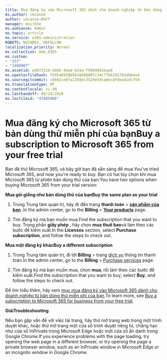 ```yaml
---
title: Mua đăng ký vào Microsoft 365 dành cho doanh nghiệp từ bản dùng thử miễn phí của bạn
ms.author: cmcatee
author: cmcatee-MSFT
manager: mnirkhe
ms.audience: Admin
ms.topic: article
ms.service: o365-administration
ROBOTS: NOINDEX, NOFOLLOW
localization_priority: Normal
ms.collection: Adm_O365
ms.custom:
- "257"
- "1400007"
ms.assetid: ed072510-d4b6-44ad-b24a-f99b9892eaa8
ms.openlocfilehash: f5954693866b18698807c34c77b6265701dbb4e4
ms.sourcegitcommit: c6692ce0fa1358ec3529e59ca0ecdfdea4cdc759
ms.translationtype: MT
ms.contentlocale: vi-VN
ms.lasthandoff: 09/14/2020
ms.locfileid: "47685008"
---
```

# <a name="buy-a-subscription-to-microsoft-365-from-your-free-trial"></a><span data-ttu-id="73b0c-102">Mua đăng ký cho Microsoft 365 từ bản dùng thử miễn phí của bạn</span><span class="sxs-lookup"><span data-stu-id="73b0c-102">Buy a subscription to Microsoft 365 from your free trial</span></span>

<span data-ttu-id="73b0c-103">Bạn đã thử Microsoft 365, và bây giờ bạn đã sẵn sàng để mua.</span><span class="sxs-lookup"><span data-stu-id="73b0c-103">You've tried Microsoft 365, and now you're ready to buy.</span></span> <span data-ttu-id="73b0c-104">Bạn có hai tùy chọn khi mua Microsoft 365 từ phiên bản dùng thử của bạn:</span><span class="sxs-lookup"><span data-stu-id="73b0c-104">You have two options when buying Microsoft 365 from your trial version:</span></span>
  
 <span data-ttu-id="73b0c-105">**Mua gói giống như bản dùng thử của bạn**</span><span class="sxs-lookup"><span data-stu-id="73b0c-105">**Buy the same plan as your trial**</span></span>
  
1. <span data-ttu-id="73b0c-106">Trong Trung tâm quản trị, hãy đi đến trang **thanh toán** \> **[sản phẩm của bạn](https://go.microsoft.com/fwlink/p/?linkid=842054)** .</span><span class="sxs-lookup"><span data-stu-id="73b0c-106">In the admin center, go to the **Billing** \> **[Your products](https://go.microsoft.com/fwlink/p/?linkid=842054)** page.</span></span>

2. <span data-ttu-id="73b0c-107">Tìm đăng ký mà bạn muốn mua.</span><span class="sxs-lookup"><span data-stu-id="73b0c-107">Find the subscription that you want to buy.</span></span> <span data-ttu-id="73b0c-108">Trong phần **giấy phép** , hãy chọn **mua thuê bao**và làm theo các bước để kiểm xuất.</span><span class="sxs-lookup"><span data-stu-id="73b0c-108">In the **Licenses** section, select **Purchase subscription**, and follow the steps to check out.</span></span>

<span data-ttu-id="73b0c-109">**Mua một đăng ký khác**</span><span class="sxs-lookup"><span data-stu-id="73b0c-109">**Buy a different subscription**</span></span>
  
1. <span data-ttu-id="73b0c-110">Trong Trung tâm quản trị, đi tới **Billing** \> trang [dịch vụ](https://go.microsoft.com/fwlink/p/?linkid=868433) thông tin thanh toán.</span><span class="sxs-lookup"><span data-stu-id="73b0c-110">In the admin center, go to the **Billing** \> [Purchase services](https://go.microsoft.com/fwlink/p/?linkid=868433) page.</span></span>

3. <span data-ttu-id="73b0c-111">Tìm đăng ký mà bạn muốn mua, chọn **mua**, rồi làm theo các bước để kiểm xuất.</span><span class="sxs-lookup"><span data-stu-id="73b0c-111">Find the subscription that you want to buy, select **Buy**, and follow the steps to check out.</span></span>

<span data-ttu-id="73b0c-112">Để tìm hiểu thêm, hãy xem [mục mua đăng ký vào Microsoft 365 dành cho doanh nghiệp từ bản dùng thử miễn phí của bạn](https://docs.microsoft.com/microsoft-365/commerce/buy-a-subscription-from-your-free-trial).</span><span class="sxs-lookup"><span data-stu-id="73b0c-112">To learn more, see [Buy a subscription to Microsoft 365 for business from your free trial](https://docs.microsoft.com/microsoft-365/commerce/buy-a-subscription-from-your-free-trial).</span></span>

<span data-ttu-id="73b0c-113">**Giải**</span><span class="sxs-lookup"><span data-stu-id="73b0c-113">**Troubleshooting**</span></span>

<span data-ttu-id="73b0c-114">Nếu bạn gặp vấn đề với việc tải trang, hãy thử mở trang web trong một trình duyệt khác, hoặc thử mở trang một cửa sổ trình duyệt riêng tư, chẳng hạn như cửa sổ InPrivate trong Microsoft Edge hoặc một cửa sổ ẩn danh trong Google Chrome.</span><span class="sxs-lookup"><span data-stu-id="73b0c-114">If you experience problems with the page loading, try opening the web page in a different browser, or try opening the page a private browser window, such as an InPrivate window in Microsoft Edge or an incognito window in Google Chrome.</span></span>

